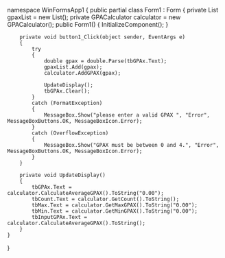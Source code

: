 namespace WinFormsApp1
{
    public partial class Form1 : Form
    {
        private List<double> gpaxList = new List<double>();
        private GPACalculator calculator = new GPACalculator();
        public Form1()
        {
            InitializeComponent();
        }

        private void button1_Click(object sender, EventArgs e)
        {
            try
            {
                double gpax = double.Parse(tbGPAx.Text);
                gpaxList.Add(gpax);
                calculator.AddGPAX(gpax);

                UpdateDisplay();
                tbGPAx.Clear();
            }
            catch (FormatException)
            {
                MessageBox.Show("please enter a valid GPAX ", "Error", MessageBoxButtons.OK, MessageBoxIcon.Error);
            }
            catch (OverflowException)
            {
                MessageBox.Show("GPAX must be between 0 and 4.", "Error", MessageBoxButtons.OK, MessageBoxIcon.Error);
            }
        }

        private void UpdateDisplay()
        {
            tbGPAx.Text = calculator.CalculateAverageGPAX().ToString("0.00");
            tbCount.Text = calculator.GetCount().ToString();
            tbMax.Text = calculator.GetMaxGPAX().ToString("0.00");
            tbMin.Text = calculator.GetMinGPAX().ToString("0.00");
            tbInputGPAx.Text = calculator.CalculateAverageGPAX().ToString();
        }
    }
}

